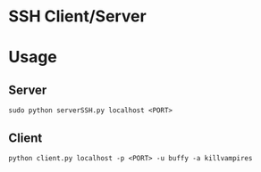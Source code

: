 SSH Client/Server 
=================

Usage
=====
Server
------
```
sudo python serverSSH.py localhost <PORT>
```

Client
------
```
python client.py localhost -p <PORT> -u buffy -a killvampires
```
